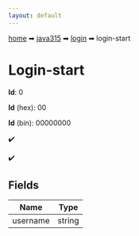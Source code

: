 ```yaml
---
layout: default
---
```


[home](/) ➡ [java315](/protocol/java315) ➡ [login](/protocol/java315/login) ➡ login-start

# Login-start

**Id**: 0

**Id** (hex): 00

**Id** (bin): 00000000

✔️

✔️

## Fields

Name | Type
---|---
username | string

